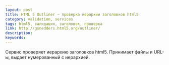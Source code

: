```yaml
---
layout: post
title: HTML 5 Outliner — проверка иерархии заголовков html5
category: validation, services
tags: html5, валидация, заголовок, проверка
link: http://gsnedders.html5.org/outliner/
description:
keywords:
---
```


<p>Сервис проверяет иерархию заголовков html5. Принимает файлы и URL-ы, выдает нумерованный с иерархией.</p>
